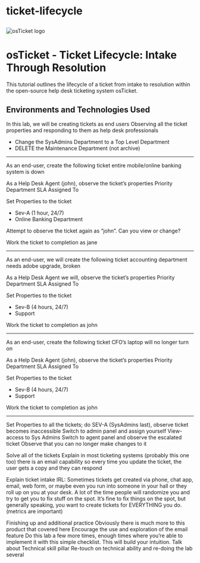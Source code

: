# ticket-lifecycle<p align="center">
<img src="https://i.imgur.com/Clzj7Xs.png" alt="osTicket logo"/>
</p>

<h1>osTicket - Ticket Lifecycle: Intake Through Resolution</h1>
This tutorial outlines the lifecycle of a ticket from intake to resolution within the open-source help desk ticketing system osTicket.<br />



<h2>Environments and Technologies Used</h2>

In this lab, we will be creating tickets as end users
Observing all the ticket properties and responding to them as help desk professionals


* Change the SysAdmins Department to a Top Level Department
* DELETE the Maintenance Department (not archive)
________________




As an end-user, create the following ticket
entire mobile/online banking system is down


As a Help Desk Agent (john), observe the ticket’s properties
        Priority
        Department
        SLA
        Assigned To


Set Properties to the ticket
* Sev-A (1 hour, 24/7)
* Online Banking Department


Attempt to observe the ticket again as “john”. Can you view or change?


Work the ticket to completion as jane


________________




As an end-user, we will create the following ticket
accounting department needs adobe upgrade, broken


As a Help Desk Agent we will, observe the ticket’s properties
        Priority
        Department
        SLA
        Assigned To


Set Properties to the ticket
* Sev-B (4 hours, 24/7)
* Support


Work the ticket to completion as john


________________




As an end-user, create the following ticket
CFO’s laptop will no longer turn on


As a Help Desk Agent (john), observe the ticket’s properties
        Priority
        Department
        SLA
        Assigned To


Set Properties to the ticket
* Sev-B (4 hours, 24/7)
* Support


Work the ticket to completion as john
________________




Set Properties to all the tickets; do SEV-A (SysAdmins last), observe ticket becomes inaccessible
Switch to admin panel and assign yourself View-access to Sys Admins
Switch to agent panel and observe the escalated ticket
Observe that you can no longer make changes to it


Solve all of the tickets
Explain in most ticketing systems (probably this one too) there is an email capability so every time you update the ticket, the user gets a copy and they can respond


Explain ticket intake IRL:
Sometimes tickets get created via phone, chat app, email, web form, or maybe even you run into someone in your hall or they roll up on you at your desk.
A lot of the time people will randomize you and try to get you to fix stuff on the spot. It’s fine to fix things on the spot, but generally speaking, you want to create tickets for EVERYTHING you do. (metrics are important)


Finishing up and additional practice
Obviously there is much more to this product that covered here
Encourage the use and exploration of the email feature
Do this lab a few more times, enough times where you’re able to implement it with this simple checklist. This will build your intuition.
Talk about Technical skill pillar
Re-touch on technical ability and re-doing the lab several

